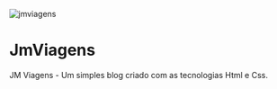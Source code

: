 ![jmviagens](https://user-images.githubusercontent.com/37297378/162105842-0e85f656-78a4-4d2b-9e2a-3304cb6b6a4c.gif)

# JmViagens
JM Viagens - Um simples blog criado com as tecnologias Html e Css.
